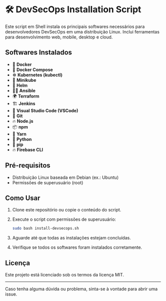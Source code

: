 # 🛠️ DevSecOps Installation Script

Este script em Shell instala os principais softwares necessários para desenvolvedores DevSecOps em uma distribuição Linux. Inclui ferramentas para desenvolvimento web, mobile, desktop e cloud.

## Softwares Instalados

- 🐳 **Docker**
- 🧩 **Docker Compose**
- ☸️ **Kubernetes (kubectl)**
- 🚀 **Minikube**
- 🎯 **Helm**
- 🧑‍🔧 **Ansible**
- 🌍 **Terraform**
- 🏗️ **Jenkins**
- 📝 **Visual Studio Code (VSCode)**
- 🔗 **Git**
- 🔥 **Node.js**
- 📦 **npm**
- 🧶 **Yarn**
- 🐍 **Python**
- 🚀 **pip**
- 🔥 **Firebase CLI**

## Pré-requisitos

- Distribuição Linux baseada em Debian (ex.: Ubuntu)
- Permissões de superusuário (root)

## Como Usar

1. Clone este repositório ou copie o conteúdo do script.
2. Execute o script com permissões de superusuário:

    ```bash
    sudo bash install-devsecops.sh
    ```

3. Aguarde até que todas as instalações estejam concluídas.
4. Verifique se todos os softwares foram instalados corretamente.


## Licença

Este projeto está licenciado sob os termos da licença MIT.

---

Caso tenha alguma dúvida ou problema, sinta-se à vontade para abrir uma issue.
